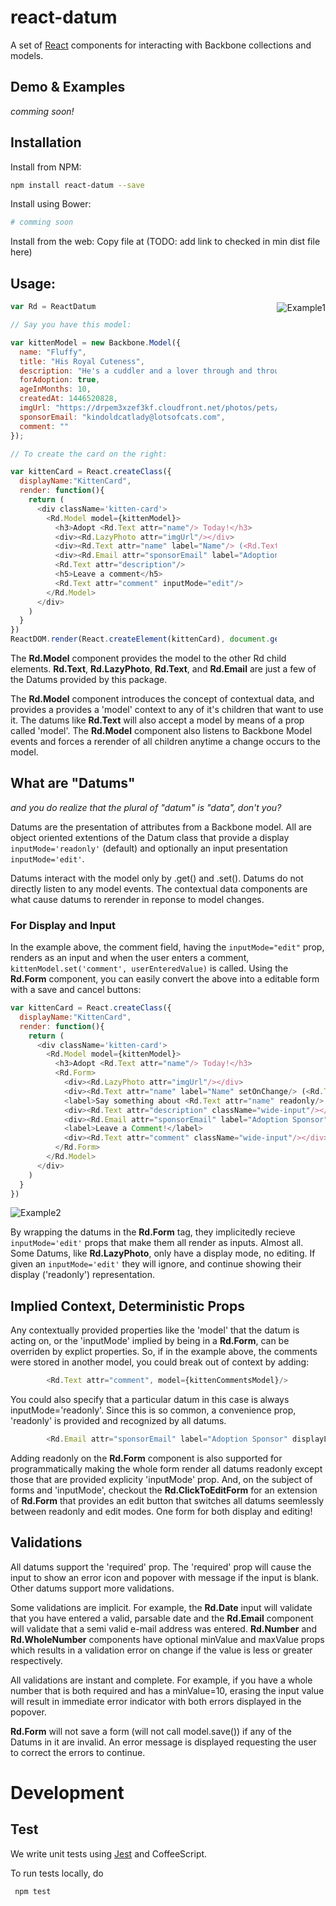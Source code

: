 react-datum
============

A set of [React](https://facebook.github.io/react/) components for interacting with Backbone collections and models.

## Demo & Examples
*comming soon!*

## Installation

Install from NPM:
```bash
npm install react-datum --save
```

Install using Bower:
```bash
# comming soon
```

Install from the web:  Copy file at (TODO: add link to checked in min dist file here)

## Usage:
<img alt = "Example1" src="https://gitlab.corp.zulily.com/bwilkerson/react-datum/raw/master/img/react-datum_model-example.png" style="float:right"/>

```javascript
var Rd = ReactDatum

// Say you have this model:

var kittenModel = new Backbone.Model({
  name: "Fluffy",
  title: "His Royal Cuteness",
  description: "He's a cuddler and a lover through and through",
  forAdoption: true,
  ageInMonths: 10,
  createdAt: 1446520828,
  imgUrl: "https://drpem3xzef3kf.cloudfront.net/photos/pets/32707403/1/?bust=1436666804&width=200&no_scale_up=1",
  sponsorEmail: "kindoldcatlady@lotsofcats.com",
  comment: ""
});

// To create the card on the right:

var kittenCard = React.createClass({
  displayName:"KittenCard",
  render: function(){
    return (
      <div className='kitten-card'>
        <Rd.Model model={kittenModel}>
          <h3>Adopt <Rd.Text attr="name"/> Today!</h3>
          <div><Rd.LazyPhoto attr="imgUrl"/></div>
          <div><Rd.Text attr="name" label="Name"/> (<Rd.Text attr="title"/>)</div>
          <div><Rd.Email attr="sponsorEmail" label="Adoption Sponsor" displayLink/></div>
          <Rd.Text attr="description"/>
          <h5>Leave a comment</h5>
          <Rd.Text attr="comment" inputMode="edit"/>
        </Rd.Model>
      </div>
    )
  }
})
ReactDOM.render(React.createElement(kittenCard), document.getElementById('demo'))

```

The **Rd.Model** component provides the model to the other Rd child elements. **Rd.Text**, **Rd.LazyPhoto**, **Rd.Text**, and **Rd.Email** are just a few of the Datums provided by this package.  

The **Rd.Model** component introduces the concept of contextual data, and provides a provides a 'model' context to any of it's children that want to use it.  The datums like **Rd.Text** will also accept a model by means of a prop called 'model'.  The **Rd.Model** component also listens to Backbone Model events and forces a rerender of all children anytime a change occurs to the model.   

## What are "Datums"
*and you do realize that the plural of "datum" is "data", don't you?*

Datums are the presentation of attributes from a Backbone model.  All are object oriented extentions of the Datum class that provide a display `inputMode='readonly'` (default) and optionally an input presentation `inputMode='edit'`.  

Datums interact with the model only by .get() and .set().  Datums do not directly listen to any model events.  The contextual data components are what cause datums to rerender in reponse to model changes.  

### For Display and Input

In the example above, the comment field, having the `inputMode="edit"` prop, renders as an input and when the user enters a comment, `kittenModel.set('comment', userEnteredValue)` is called. Using the **Rd.Form** component, you can easily convert the above into a editable form with a save and cancel buttons:

```javascript
var kittenCard = React.createClass({
  displayName:"KittenCard",
  render: function(){
    return (
      <div className='kitten-card'>
        <Rd.Model model={kittenModel}>
          <h3>Adopt <Rd.Text attr="name"/> Today!</h3>
          <Rd.Form>
            <div><Rd.LazyPhoto attr="imgUrl"/></div>
            <div><Rd.Text attr="name" label="Name" setOnChange/> (<Rd.Text attr="title"/>)</div>
            <label>Say something about <Rd.Text attr="name" readonly/>: </label>
            <div><Rd.Text attr="description" className="wide-input"/></div>
            <div><Rd.Email attr="sponsorEmail" label="Adoption Sponsor" displayLink/></div>
            <label>Leave a Comment!</label>
            <div><Rd.Text attr="comment" className="wide-input"/></div>
          </Rd.Form>
        </Rd.Model>
      </div>
    )
  }
})
```
![Example2](https://gitlab.corp.zulily.com/bwilkerson/react-datum/raw/master/img/react-datum_form-example.png)

By wrapping the datums in the **Rd.Form** tag, they implicitedly recieve `inputMode='edit'` props that make them all render as inputs.  Almost all.  Some Datums, like **Rd.LazyPhoto**, only have a display mode, no editing.  If given an `inputMode='edit'` they will ignore, and continue showing their display ('readonly') representation.  

## Implied Context, Deterministic Props

Any contextually provided properties like the 'model' that the datum is acting on, or the 'inputMode' implied by being in a **Rd.Form**, can be overriden by explict properties.  So, if in the example above, the comments were stored in another model, you could break out of context by adding:  
```javascript
        <Rd.Text attr="comment", model={kittenCommentsModel}/>
```
You could also specify that a particular datum in this case is always inputMode='readonly'.  Since this is so common, a convenience prop,  'readonly' is provided and recognized by all datums.
```javascript
        <Rd.Email attr="sponsorEmail" label="Adoption Sponsor" displayLink readonly/>
```
Adding readonly on the **Rd.Form** component is also supported for programmatically making the whole form render all datums readonly except those that are provided explicity 'inputMode' prop.  And, on the subject of forms and 'inputMode', checkout the **Rd.ClickToEditForm** for an extension of **Rd.Form** that provides an edit button that switches all datums seemlessly between readonly and edit modes.  One form for both display and editing!   

## Validations

All datums support the 'required' prop.  The 'required' prop will cause the input to show an error icon and popover with message if the input is blank.  Other datums support more validations.  

Some validations are implicit.  For example, the **Rd.Date** input will validate that you have entered a valid, parsable date and the **Rd.Email** component will validate that a semi valid e-mail address was entered.   **Rd.Number** and **Rd.WholeNumber** components have optional minValue and maxValue props which results in a validation error on change if the value is less or greater respectively.

All validations are instant and complete.  For example, if you have a whole number that is both required and has a minValue=10, erasing the input value will result in immediate error indicator with both errors displayed in the popover.

**Rd.Form** will not save a form (will not call model.save()) if any of the Datums in it are invalid.  An error message is displayed requesting the user to correct the errors to continue.

# Development

## Test

We write unit tests using [Jest](https://facebook.github.io/jest/) and CoffeeScript.

To run tests locally, do

     npm test

